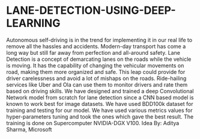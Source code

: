 # LANE-DETECTION-USING-DEEP-LEARNING
Autonomous self-driving is in the trend for implementing it in our real life to remove all the hassles and accidents. Modern-day transport has come a long way but still far away from perfection and all-around safety. Lane Detection is a concept of demarcating lanes on the roads while the vehicle is moving. It has the capability of changing the vehicular movements on road, making them more organized and safe. This leap could provide for driver carelessness and avoid a lot of mishaps on the roads. Ride-hailing services like Uber and Ola can use them to monitor drivers and rate them based on driving skills. We have designed and trained a deep Convolutional Network model from scratch for lane detection since a CNN based model is known to work best for image datasets. We have used BDD100k dataset for training and testing for our model. We have used various metrics values for hyper-parameters tuning and took the ones which gave the best result. The training is done on Supercomputer NVIDIA-DGX V100. Idea By: Aditya Sharma, Microsoft
